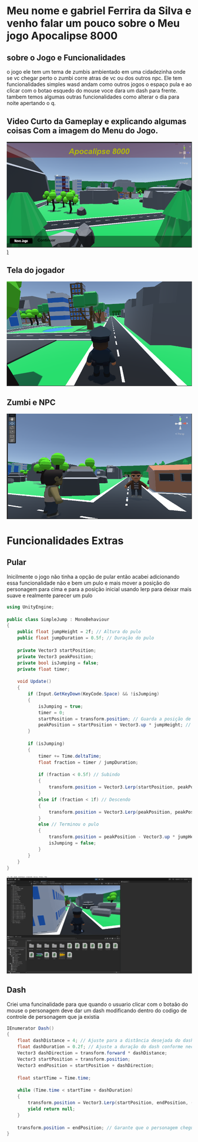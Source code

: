 # Meu nome e gabriel Ferrira da Silva e venho falar um pouco sobre o Meu jogo Apocalipse 8000

## sobre o Jogo e Funcionalidades
o jogo ele tem um tema de zumbis ambientado em uma cidadezinha onde se vc chegar perto o zumbi corre atras de vc ou dos outros npc. Ele tem funcionalidades simples wasd andam como outros jogos o espaço pula e ao clicar com o botao esquedo do mouse voce dara um dash para frente. tambem temos algumas outras funcionalidades como alterar o dia para noite apertando o q.

## Video Curto da Gameplay e explicando algumas coisas Com a imagem do Menu do Jogo.
[![Vídeo de Apresentação](https://github.com/Gabriel-S-E8/Projeto-Jogo/blob/main/Menu.png)
)](https://www.youtube.com/watch?v=8YYgRikKdEQ)

## Tela do jogador 
![image](https://github.com/Gabriel-S-E8/Projeto-Jogo/blob/main/Print%202%20.png)

## Zumbi e NPC
![image](https://github.com/Gabriel-S-E8/Projeto-Jogo/blob/main/print%201.png)

# Funcionalidades Extras

## Pular
Inicilmente o jogo não tinha a opção de pular então acabei adicionando essa funcionalidade não e bem um pulo e mais mover a posição do personagem para cima e para a posição inicial usando lerp para deixar mais suave e realmente parecer um pulo
```csharp
using UnityEngine;

public class SimpleJump : MonoBehaviour
{
    public float jumpHeight = 2f; // Altura do pulo
    public float jumpDuration = 0.5f; // Duração do pulo

    private Vector3 startPosition;
    private Vector3 peakPosition;
    private bool isJumping = false;
    private float timer;

    void Update()
    {
        if (Input.GetKeyDown(KeyCode.Space) && !isJumping)
        {
            isJumping = true;
            timer = 0;
            startPosition = transform.position; // Guarda a posição de início do pulo
            peakPosition = startPosition + Vector3.up * jumpHeight; // Calcula a posição mais alta do pulo
        }

        if (isJumping)
        {
            timer += Time.deltaTime;
            float fraction = timer / jumpDuration;

            if (fraction < 0.5f) // Subindo
            {
                transform.position = Vector3.Lerp(startPosition, peakPosition, fraction * 2);
            }
            else if (fraction < 1f) // Descendo
            {
                transform.position = Vector3.Lerp(peakPosition, peakPosition - Vector3.up * jumpHeight, (fraction - 0.5f) * 2);
            }
            else // Terminou o pulo
            {
                transform.position = peakPosition - Vector3.up * jumpHeight; // Nova posição após o pulo
                isJumping = false;
            }
        }
    }
}
```
![Alt text](https://github.com/Gabriel-S-E8/Projeto-Jogo/blob/main/gif%20pulo.gif)
## Dash
Criei uma funcinalidade para que quando o usuario clicar com o botaão do mouse o personagem deve dar um dash modificando dentro do codigo de controle de personagem que ja existia 
```csharp
IEnumerator Dash()
{
    float dashDistance = 4; // Ajuste para a distância desejada do dash
    float dashDuration = 0.2f; // Ajuste a duração do dash conforme necessário
    Vector3 dashDirection = transform.forward * dashDistance;
    Vector3 startPosition = transform.position;
    Vector3 endPosition = startPosition + dashDirection;

    float startTime = Time.time;

    while (Time.time < startTime + dashDuration)
    {
        transform.position = Vector3.Lerp(startPosition, endPosition, (Time.time - startTime) / dashDuration);
        yield return null;
    }

    transform.position = endPosition; // Garante que o personagem chegue na posição final
}
```


